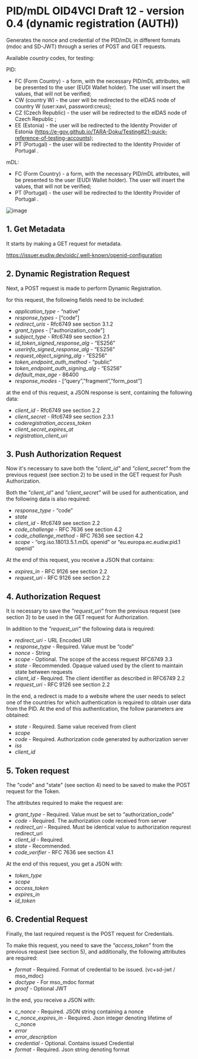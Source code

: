 # PID/mDL OID4VCI Draft 12 - version 0.4 (dynamic registration (AUTH))

Generates the nonce and credential of the PID/mDL in different formats (mdoc and SD-JWT) through a series of POST and GET requests.

Available *country* codes, for testing:

PID:
+ FC (Form Country) - a form, with the necessary PID/mDL attributes, will be presented to the user (EUDI Wallet holder). The user will insert the values, that will not be verified;
+ CW (country W) - the user will be redirected to the eIDAS node of country W (user:xavi, password:creus);
+ CZ (Czech Republic) - the user will be redirected to the eIDAS node of Czech Republic ;
+ EE (Estonia) - the user will be redirected to the Identity Provider of Estonia (https://e-gov.github.io/TARA-Doku/Testing#21-quick-reference-of-testing-accounts);
+ PT (Portugal) - the user will be redirected to the Identity Provider of Portugal .

mDL:
+ FC (Form Country) - a form, with the necessary PID/mDL attributes, will be presented to the user (EUDI Wallet holder). The user will insert the values, that will not be verified;
+ PT (Portugal) - the user will be redirected to the Identity Provider of Portugal .

![image](https://github.com/devisefutures/eudiw-issuer/assets/61158161/375ff784-d828-4917-9a65-4cebcd055ba8)


## 1. Get Metadata 
It starts by making a GET request for metadata.

<https://issuer.eudiw.dev/oidc/.well-known/openid-configuration>

## 2. Dynamic Registration Request
Next, a POST request is made to perform Dynamic Registration.

for this request, the following fields need to be included:

+ *application_type* - “native”     
+ *response_types* - [“code”]
+ *redirect_uris*  - Rfc6749 see section 3.1.2
+ *grant_types* - ["authorization_code"]
+ *subject_type* - Rfc6749 see section 2.1
+ *id_token_signed_response_alg* - “ES256”
+ *userinfo_signed_response_alg* - “ES256”
+ *request_object_signing_alg* - “ES256”
+ *token_endpoint_auth_method* - “public”
+ *token_endpoint_auth_signing_alg* - “ES256”
+ *default_max_age* - 86400
+ *response_modes* - [“query”,”fragment”,”form_post”]

at the end of this request, a JSON response is sent, containing the following data:

+ *client_id* - Rfc6749 see section 2.2
+ *client_secret* - Rfc6749 see section 2.3.1
+ *coderegistration_access_token*
+ *client_secret_expires_at*
+ *registration_client_uri*

## 3. Push Authorization Request

Now it's necessary to save both the *"client_id"* and *"client_secret"* from the previous request (see section 2) to be used in the GET request for Push Authorization.

Both the *"client_id"* and *"client_secret"* will be used for authentication, and the following data is also required:

+ *response_type* - “code”
+ *state*
+ *client_id* - Rfc6749 see section 2.2
+ *code_challenge* - RFC 7636  see section 4.2
+ *code_challenge_method* - RFC 7636  see section 4.2
+ *scope* - “org.iso.18013.5.1.mDL openid” or “eu.europa.ec.eudiw.pid.1 openid”

At the end of this request, you receive a JSON that contains:

+ *expires_in* - RFC 9126 see section 2.2
+ *request_uri* - RFC 9126 see section 2.2

## 4. Authorization Request

It is necessary to save the *"request_uri"* from the previous request (see section 3) to be used in the GET request for Authorization.

In addition to the *"request_uri"* the following data is required:

+ *redirect_uri* - URL Encoded URI 
+ *response_type* - Required. Value must be “code”
+ *nonce* - String
+ *scope* - Optional. The scope of the access request RFC6749 3.3
+ *state* - Recommended. Opaque valued used by the client to maintain state between requests
+ *client_id* - Required. The client identifier as described in RFC6749 2.2
+ *request_uri* - RFC 9126 see section 2.2

In the end, a redirect is made to a website where the user needs to select one of the countries for which authentication is required to obtain user data from the PID. 
At the end of this authentication, the follow parameters are obtained:

+ *state* - Required. Same value received from client
+ *scope*
+ *code* - Required. Authorization code generated by authorization server 
+ *iss*
+ *client_id*

## 5. Token request

The "code" and "state" (see section 4) need to be saved to make the POST request for the Token.

The attributes required to make the request are:

+ *grant_type* - Required. Value must be set to “authorization_code”
+ *code* - Required. The authorization code received from server
+ *redirect_uri* - Required. Must be identical value to authorization requrest redirect_uri
+ *client_id* - Required.
+ *state* - Recommended. 
+ *code_verifier* - RFC 7636 see section 4.1

At the end of this request, you get a JSON with:

+ *token_type*
+ *scope*
+ *access_token*
+ *expires_in*
+ *id_token*

## 6. Credential Request

Finally, the last required request is the POST request for Credentials.

To make this request, you need to save the *"access_token"* from the previous request (see section 5), and additionally, the following attributes are required:

+ *format* - Required. Format of credential to be issued. (vc+sd-jwt / mso_mdoc)
+ *doctype* - For mso_mdoc format
+ *proof* - Optional  JWT

In the end, you receive a JSON with:

+ *c_nonce* - Required. JSON string containing a nonce
+ *c_nonce_expires_in* - Required. Json integer denoting lifetime of c_nonce
+ *error*
+ *error_description*
+ *credential* - Optional. Contains issued Credential
+ *format* - Required. Json string denoting format
